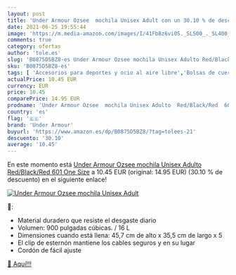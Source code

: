 ```yaml
---
layout: post
title: 'Under Armour Ozsee  mochila Unisex Adult con un 30.10 % de descuento'
date: 2021-06-25 19:55:44
image: 'https://m.media-amazon.com/images/I/41Fb8z6vi0S._SL500_._SL400_.jpg'
comments: true
category: ofertas
author: 'tole.es'
slug: 'B0875D5BZ8-es Under Armour Ozsee mochila Unisex Adulto Red/Black/Red 601...'
sku: 'B0875D5BZ8-es'
tags: [ 'Accesorios para deportes y ocio al aire libre','Bolsas de cuerdas para el gimnasio','Bolsas de gimnasia','Deportes y aire libre','mochila','under armour','unisex', ]
actualPrice: 10.45 EUR
currency: EUR
price: 10.45
comparePrice: 14.95 EUR
prodname: 'Under Armour Ozsee  mochila Unisex Adulto  Red/Black/Red  601   One Size'
country: 'es'
flag: '🇪🇸'
brand: 'Under Armour'
buyurl: 'https://www.amazon.es/dp/B0875D5BZ8/?tag=tolees-21'
descuento: '30.10'
average: '10.45'
---
```


En este momento está [Under Armour Ozsee  mochila Unisex Adulto  Red/Black/Red  601   One Size](https://www.amazon.es/dp/B0875D5BZ8/?tag=tolees-21) a 10.45 EUR (original: 14.95 EUR) (30.10 %  de descuento) en el siguiente enlace!

[![Under Armour Ozsee  mochila Unisex Adult](https://m.media-amazon.com/images/I/41Fb8z6vi0S._SL500_._SL400_.jpg)](https://www.amazon.es/dp/B0875D5BZ8/?tag=tolees-21)

🔎:

- Material duradero que resiste el desgaste diario
- Volumen: 900 pulgadas cúbicas. / 16 L
- Dimensiones cuando está llena: 45,7 cm de alto x 35,5 cm de largo x 5
- El clip de esternón mantiene los cables seguros y en su lugar
- Cordón de fácil ajuste

[🛒 Aquí!!!](https://www.amazon.es/dp/B0875D5BZ8/?tag=tolees-21)
